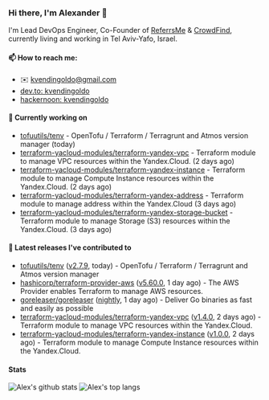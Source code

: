 ### Hi there, I'm Alexander 👋

I'm Lead DevOps Engineer, Co-Founder of [ReferrsMe](https://referrs.me/) & [CrowdFind](https://crowdfind.ai/), currently living and working in Tel Aviv-Yafo, Israel.

#### 📫 How to reach me:

- ✉️ kvendingoldo@gmail.com
- [dev.to: kvendingoldo](https://dev.to/kvendingoldo)
- [hackernoon: kvendingoldo](https://hackernoon.com/u/kvendingoldo)

#### 👷 Currently working on


- [tofuutils/tenv](https://github.com/tofuutils/tenv) - OpenTofu / Terraform / Terragrunt and Atmos version manager (today)
- [terraform-yacloud-modules/terraform-yandex-vpc](https://github.com/terraform-yacloud-modules/terraform-yandex-vpc) - Terraform module to manage VPC resources within the Yandex.Cloud. (2 days ago)
- [terraform-yacloud-modules/terraform-yandex-instance](https://github.com/terraform-yacloud-modules/terraform-yandex-instance) - Terraform module to manage Compute Instance resources within the Yandex.Cloud. (2 days ago)
- [terraform-yacloud-modules/terraform-yandex-address](https://github.com/terraform-yacloud-modules/terraform-yandex-address) - Terraform module to manage address within the Yandex.Cloud (3 days ago)
- [terraform-yacloud-modules/terraform-yandex-storage-bucket](https://github.com/terraform-yacloud-modules/terraform-yandex-storage-bucket) - Terraform module to manage Storage (S3) resources within the Yandex.Cloud. (3 days ago)

#### 🔭 Latest releases I've contributed to

- [tofuutils/tenv](https://github.com/tofuutils/tenv) ([v2.7.9](https://github.com/tofuutils/tenv/releases/tag/v2.7.9), today) - OpenTofu / Terraform / Terragrunt and Atmos version manager
- [hashicorp/terraform-provider-aws](https://github.com/hashicorp/terraform-provider-aws) ([v5.60.0](https://github.com/hashicorp/terraform-provider-aws/releases/tag/v5.60.0), 1 day ago) - The AWS Provider enables Terraform to manage AWS resources.
- [goreleaser/goreleaser](https://github.com/goreleaser/goreleaser) ([nightly](https://github.com/goreleaser/goreleaser/releases/tag/nightly), 1 day ago) - Deliver Go binaries as fast and easily as possible
- [terraform-yacloud-modules/terraform-yandex-vpc](https://github.com/terraform-yacloud-modules/terraform-yandex-vpc) ([v1.4.0](https://github.com/terraform-yacloud-modules/terraform-yandex-vpc/releases/tag/v1.4.0), 2 days ago) - Terraform module to manage VPC resources within the Yandex.Cloud.
- [terraform-yacloud-modules/terraform-yandex-instance](https://github.com/terraform-yacloud-modules/terraform-yandex-instance) ([v1.0.0](https://github.com/terraform-yacloud-modules/terraform-yandex-instance/releases/tag/v1.0.0), 2 days ago) - Terraform module to manage Compute Instance resources within the Yandex.Cloud.

#### Stats

![Alex's github stats](https://github-readme-stats.vercel.app/api?username=kvendingoldo&show_icons=true&theme=default&disable_animations=true&count_private=true&hide_rank=true&include_all_commits=true&custom_title=GitHub%20Stats&line_height=20)
![Alex's top langs](https://github-readme-stats.vercel.app/api/top-langs/?username=kvendingoldo&hide=tex,html,hcl,css,jupyter%20notebook&layout=compact)
